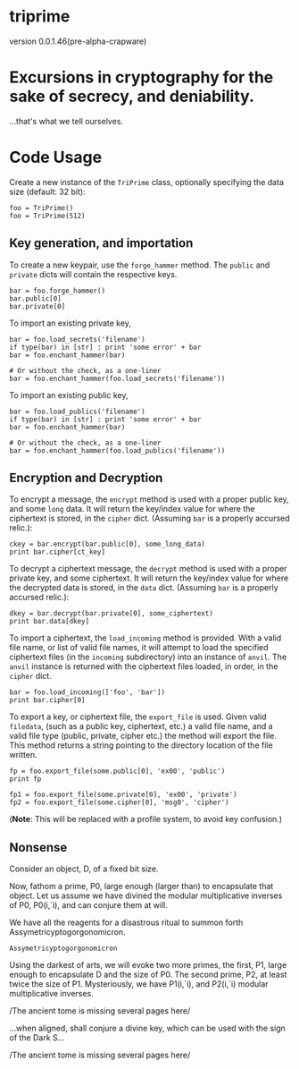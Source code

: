 # triprime 
version 0.0.1.46(pre-alpha-crapware)

# Excursions in cryptography for the sake of secrecy, and deniability.
...that's what we tell ourselves.

# Code Usage
Create a new instance of the `TriPrime` class, optionally specifying the data size (default: 32 bit):

```
foo = TriPrime()
foo = TriPrime(512)
```

## Key generation, and importation

To create a new keypair, use the `forge_hammer` method. The `public` and `private` dicts will contain the respective keys.

```
bar = foo.forge_hammer()
bar.public[0]
bar.private[0]
```

To import an existing private key, 

```
bar = foo.load_secrets('filename')
if type(bar) in [str] : print 'some error' + bar
bar = foo.enchant_hammer(bar)

# Or without the check, as a one-liner
bar = foo.enchant_hammer(foo.load_secrets('filename'))
```

To import an existing public key,

```
bar = foo.load_publics('filename')
if type(bar) in [str] : print 'some error' + bar
bar = foo.enchant_hammer(bar)

# Or without the check, as a one-liner
bar = foo.enchant_hammer(foo.load_publics('filename'))
```

## Encryption and Decryption

To encrypt a message, the `encrypt` method is used with a proper public key, and some `long` data. It will return the key/index value for where the ciphertext is stored, in the `cipher` dict. (Assuming `bar` is a properly accursed relic.):

```
ckey = bar.encrypt(bar.public[0], some_long_data)
print bar.cipher[ct_key]
```

To decrypt a ciphertext message, the `decrypt` method is used with a proper private key, and some ciphertext. It will return the key/index value for where the decrypted data is stored, in the `data` dict. (Assuming `bar` is a properly accursed relic.):

```
dkey = bar.decrypt(bar.private[0], some_ciphertext)
print bar.data[dkey]
```

To import a ciphertext, the `load_incoming` method is provided. With a valid file name, or list of valid file names, it will attempt to load the specified ciphertext files (in the `incoming` subdirectory) into an instance of `anvil`. The `anvil` instance is returned with the ciphertext files loaded, in order, in the `cipher` dict.

```
bar = foo.load_incoming(['foo', 'bar'])
print bar.cipher[0]
```

To export a key, or ciphertext file, the `export_file` is used. Given valid `filedata`, (such as a public key, ciphertext, etc.) a valid file name, and a valid file type (public, private, cipher etc.) the method will export the file. This method returns a string pointing to the directory location of the file written.

```
fp = foo.export_file(some.public[0], 'ex00', 'public')
print fp

fp1 = foo.export_file(some.private[0], 'ex00', 'private')
fp2 = foo.export_file(some.cipher[0], 'msg0', 'cipher')
```

(**Note**: This will be replaced with a profile system, to avoid key confusion.)

## Nonsense

Consider an object, D, of a fixed bit size.

Now, fathom a prime, P0, large enough (larger than) to encapsulate that object.
Let us assume we have divined the modular multiplicative inverses of P0, P0(i,\`i), and can conjure them at will.

We have all the reagents for a disastrous ritual to summon forth Assymetricyptogorgonomicron.

`Assymetricyptogorgonomicron`

Using the darkest of arts, we will evoke two more primes, the first, P1, large enough to encapsulate D and the size of P0. The second prime, P2, at least twice the size of P1. Mysteriously, we have P1(i,\`i), and P2(i,\`i) modular multiplicative inverses.

/The ancient tome is missing several pages here/

...when aligned, shall conjure a divine key, which can be used with the sign of the Dark S...

/The ancient tome is missing several pages here/
